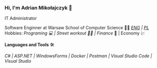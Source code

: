 ### Hi, I'm Adrian Mikołajczyk 👋
IT Administrator

Software Enginner at Warsaw School of Computer Science :man_student: _[ENG](https://wscs.eu) | [PL](https://wwsi.edu.pl/)_  
Hobbies: _Programing :computer: | Street workout :man_cartwheeling: | Finance_  :money_with_wings: | Economy :chart:  

**Languages and Tools** :hammer_and_wrench:   

_C# | ASP.NET | WindowsForms | Docker | Postman | Visual Studio Code | Visual Studio_


<!--
**adimiko/adimiko** is a ✨ _special_ ✨ repository because its `README.md` (this file) appears on your GitHub profile.

Here are some ideas to get you started:

- 🔭 I’m currently working on ...
- 🌱 I’m currently learning ...
- 👯 I’m looking to collaborate on ...
- 🤔 I’m looking for help with ...
- 💬 Ask me about ...
- 📫 How to reach me: ...
- 😄 Pronouns: ...
- ⚡ Fun fact: ...
-->
